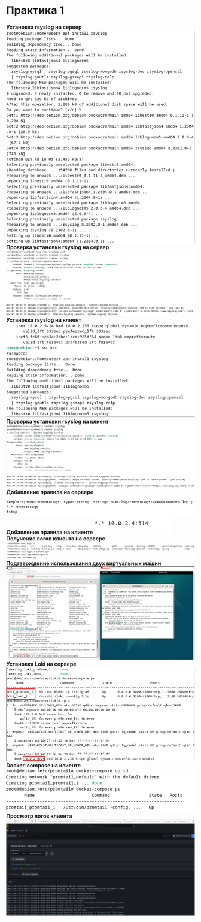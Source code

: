 <h1>Практика 1</h1>
<strong>Установка rsyslog на сервер</strong>
<img src=https://github.com/m0xeS/SSSl/blob/main/pr1/pics/server_rsys_install.png>
<strong>Проверка установки rsyslog на сервер</strong>
<img src=https://github.com/m0xeS/SSSl/blob/main/pr1/pics/server_rsys_check.png>
<strong>Установка rsyslog на клиент</strong>
<img src=https://github.com/m0xeS/SSSl/blob/main/pr1/pics/client_rsys_install.png>
<strong>Проверка установки rsyslog на клиент</strong>
<img src=https://github.com/m0xeS/SSSl/blob/main/pr1/pics/client_rsys_check.png>
<strong>Добавление правила на сервере</strong>
<img src=https://github.com/m0xeS/SSSl/blob/main/pr1/pics/server_rsys_rule.png>
<strong>Добавление правила на клиенте</strong>
<img src=https://github.com/m0xeS/SSSl/blob/main/pr1/pics/client_rsys_rule.png>
<strong>Получение логов клиента на сервере</strong>
<img src=https://github.com/m0xeS/SSSl/blob/main/pr1/pics/server_rsys_logs_from_client.png>
<strong>Подтверждение использования двух виртуальных машин</strong>
<img src=https://github.com/m0xeS/SSSl/blob/main/pr1/pics/2vms.png>
<strong>Установка Loki на сервере</strong>
<img src=https://github.com/m0xeS/SSSl/blob/main/pr1/pics/loki-server.png>
<strong>Docker-compose на клиенте</strong>
<img src=https://github.com/m0xeS/SSSl/blob/main/pr1/pics/client.png>
<strong>Просмотр логов клиента</strong>
<img src=https://github.com/m0xeS/SSSl/blob/main/pr1/pics/logs.png>
